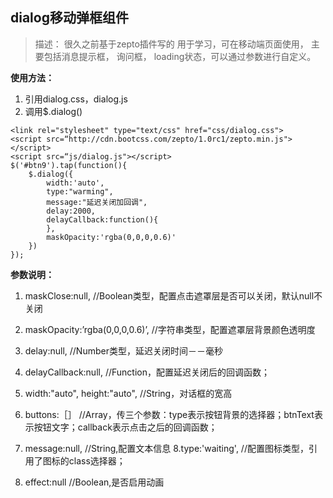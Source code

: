 ## dialog移动弹框组件

> 描述：
> 很久之前基于zepto插件写的 用于学习，可在移动端页面使用， 主要包括消息提示框， 询问框， loading状态，可以通过参数进行自定义。


**使用方法：**
1. 引用dialog.css，dialog.js
2. 调用$.dialog()
```
<link rel="stylesheet" type="text/css" href="css/dialog.css">
<script src=“http://cdn.bootcss.com/zepto/1.0rc1/zepto.min.js"></script>
<script src=“js/dialog.js"></script>
$('#btn9').tap(function(){
	$.dialog({
		width:'auto',
		type:"warming",
		message:"延迟关闭加回调",
		delay:2000,
		delayCallback:function(){
		},
		maskOpacity:'rgba(0,0,0,0.6)'
	})
});	
```
	
**参数说明：**
1. maskClose:null,
//Boolean类型，配置点击遮罩层是否可以关闭，默认null不关闭

2. maskOpacity:’rgba(0,0,0,0.6)’,
//字符串类型，配置遮罩层背景颜色透明度
3. delay:null,
//Number类型，延迟关闭时间－－毫秒

4. delayCallback:null,
//Function，配置延迟关闭后的回调函数；

5. width:"auto",
      height:"auto",
//String，对话框的宽高

6. buttons:［］
//Array，传三个参数：type表示按钮背景的选择器；btnText表示按钮文字；callback表示点击之后的回调函数；	

7. message:null,
//String,配置文本信息
8.type:'waiting',
//配置图标类型，引用了图标的class选择器；

8. effect:null
//Boolean,是否启用动画
